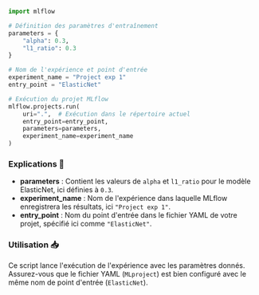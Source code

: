 

```python
import mlflow

# Définition des paramètres d'entraînement
parameters = {
    "alpha": 0.3,
    "l1_ratio": 0.3
}

# Nom de l'expérience et point d'entrée
experiment_name = "Project exp 1"
entry_point = "ElasticNet"

# Exécution du projet MLflow
mlflow.projects.run(
    uri=".",  # Exécution dans le répertoire actuel
    entry_point=entry_point,
    parameters=parameters,
    experiment_name=experiment_name
)
```

### Explications 📝

- **parameters** : Contient les valeurs de `alpha` et `l1_ratio` pour le modèle ElasticNet, ici définies à `0.3`.
- **experiment_name** : Nom de l'expérience dans laquelle MLflow enregistrera les résultats, ici `"Project exp 1"`.
- **entry_point** : Nom du point d'entrée dans le fichier YAML de votre projet, spécifié ici comme `"ElasticNet"`.

### Utilisation 📥

Ce script lance l'exécution de l'expérience avec les paramètres donnés. Assurez-vous que le fichier YAML (`MLproject`) est bien configuré avec le même nom de point d'entrée (`ElasticNet`).
